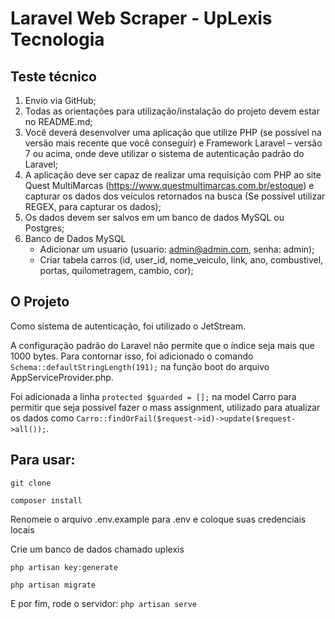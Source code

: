 # Laravel Web Scraper - UpLexis Tecnologia

## Teste técnico

1. Envio via GitHub;
2. Todas as orientações para utilização/instalação do projeto devem estar no
   README.md;
3. Você deverá desenvolver uma aplicação que utilize PHP (se possível na versão mais
   recente que você conseguir) e Framework Laravel – versão 7 ou acima, onde deve
   utilizar o sistema de autenticação padrão do Laravel;
4. A aplicação deve ser capaz de realizar uma requisição com PHP ao site Quest
   MultiMarcas (https://www.questmultimarcas.com.br/estoque) e capturar os dados dos
   veículos retornados na busca (Se possível utilizar REGEX, para capturar os dados);
5. Os dados devem ser salvos em um banco de dados MySQL ou Postgres;
6. Banco de Dados MySQL
    - Adicionar um usuario (usuario: admin@admin.com, senha: admin);
    - Criar tabela carros (id, user_id, nome_veiculo, link, ano, combustivel, portas, quilometragem, cambio, cor);

## O Projeto

Como sistema de autenticação, foi utilizado o JetStream.

A configuração padrão do Laravel não permite que o índice seja mais que 1000 bytes. Para contornar isso, foi adicionado o comando `Schema::defaultStringLength(191);` na função boot do arquivo AppServiceProvider.php.

Foi adicionada a linha `protected $guarded = [];` na model Carro para permitir que seja possível fazer o mass assignment, utilizado para atualizar os dados como `Carro::findOrFail($request->id)->update($request->all());`.

## Para usar:

`git clone`

`composer install`

Renomeie o arquivo .env.example para .env e coloque suas credenciais locais

Crie um banco de dados chamado uplexis

`php artisan key:generate`

`php artisan migrate`

E por fim, rode o servidor: `php artisan serve`
